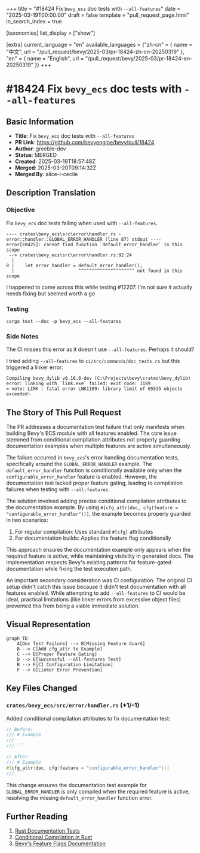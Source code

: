 +++
title = "#18424 Fix `bevy_ecs` doc tests with `--all-features`"
date = "2025-03-19T00:00:00"
draft = false
template = "pull_request_page.html"
in_search_index = true

[taxonomies]
list_display = ["show"]

[extra]
current_language = "en"
available_languages = {"zh-cn" = { name = "中文", url = "/pull_request/bevy/2025-03/pr-18424-zh-cn-20250319" }, "en" = { name = "English", url = "/pull_request/bevy/2025-03/pr-18424-en-20250319" }}
+++

# #18424 Fix `bevy_ecs` doc tests with `--all-features`

## Basic Information
- **Title**: Fix `bevy_ecs` doc tests with `--all-features`
- **PR Link**: https://github.com/bevyengine/bevy/pull/18424
- **Author**: greeble-dev
- **Status**: MERGED
- **Created**: 2025-03-19T18:57:48Z
- **Merged**: 2025-03-20T09:14:32Z
- **Merged By**: alice-i-cecile

## Description Translation
### Objective

Fix `bevy_ecs` doc tests failing when used with `--all-features`.

```
---- crates\bevy_ecs\src\error\handler.rs - error::handler::GLOBAL_ERROR_HANDLER (line 87) stdout ----
error[E0425]: cannot find function `default_error_handler` in this scope
 --> crates\bevy_ecs\src\error\handler.rs:92:24
  |
8 |    let error_handler = default_error_handler();
  |                        ^^^^^^^^^^^^^^^^^^^^^ not found in this scope
```

I happened to come across this while testing #12207. I'm not sure it actually needs fixing but seemed worth a go

### Testing

```
cargo test --doc -p bevy_ecs --all-features
```

### Side Notes

The CI misses this error as it doesn't use `--all-features`. Perhaps it should?

I tried adding `--all-features` to `ci/src/commands/doc_tests.rs` but this triggered a linker error:

```
Compiling bevy_dylib v0.16.0-dev (C:\Projects\bevy\crates\bevy_dylib)
error: linking with `link.exe` failed: exit code: 1189
= note: LINK : fatal error LNK1189: library limit of 65535 objects exceeded␍
```

## The Story of This Pull Request

The PR addresses a documentation test failure that only manifests when building Bevy's ECS module with all features enabled. The core issue stemmed from conditional compilation attributes not properly guarding documentation examples when multiple features are active simultaneously.

The failure occurred in `bevy_ecs`'s error handling documentation tests, specifically around the `GLOBAL_ERROR_HANDLER` example. The `default_error_handler` function is conditionally available only when the `configurable_error_handler` feature is enabled. However, the documentation test lacked proper feature gating, leading to compilation failures when testing with `--all-features`.

The solution involved adding precise conditional compilation attributes to the documentation example. By using `#[cfg_attr(doc, cfg(feature = "configurable_error_handler"))]`, the example becomes properly guarded in two scenarios:
1. For regular compilation: Uses standard `#[cfg]` attributes
2. For documentation builds: Applies the feature flag conditionally

This approach ensures the documentation example only appears when the required feature is active, while maintaining visibility in generated docs. The implementation respects Bevy's existing patterns for feature-gated documentation while fixing the test execution path.

An important secondary consideration was CI configuration. The original CI setup didn't catch this issue because it didn't test documentation with all features enabled. While attempting to add `--all-features` to CI would be ideal, practical limitations (like linker errors from excessive object files) prevented this from being a viable immediate solution.

## Visual Representation

```mermaid
graph TD
    A[Doc Test Failure] --> B[Missing Feature Guard]
    B --> C[Add cfg_attr to Example]
    C --> D[Proper Feature Gating]
    D --> E[Successful --all-features Test]
    B --> F[CI Configuration Limitation]
    F --> G[Linker Error Prevention]
```

## Key Files Changed

### `crates/bevy_ecs/src/error/handler.rs` (+1/-1)

Added conditional compilation attributes to fix documentation test:

```rust
// Before:
/// # Example
///
/// ```

// After:
/// # Example
#[cfg_attr(doc, cfg(feature = "configurable_error_handler"))]
/// ```
```

This change ensures the documentation test example for `GLOBAL_ERROR_HANDLER` is only compiled when the required feature is active, resolving the missing `default_error_handler` function error.

## Further Reading

1. [Rust Documentation Tests](https://doc.rust-lang.org/rustdoc/write-documentation/documentation-tests.html)
2. [Conditional Compilation in Rust](https://doc.rust-lang.org/reference/conditional-compilation.html)
3. [Bevy's Feature Flags Documentation](https://github.com/bevyengine/bevy/blob/main/docs/features.md)